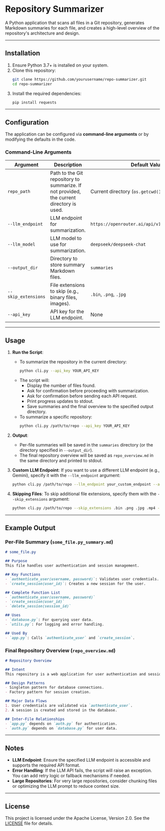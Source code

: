 # Repository Summarizer

A Python application that scans all files in a Git repository, generates Markdown summaries for each file, and creates a high-level overview of the repository's architecture and design.

---

## Installation

1. Ensure Python 3.7+ is installed on your system.
2. Clone this repository:
   ```bash
   git clone https://github.com/yourusername/repo-summarizer.git
   cd repo-summarizer
   ```
3. Install the required dependencies:
   ```bash
   pip install requests
   ```

---

## Configuration

The application can be configured via **command-line arguments** or by modifying the defaults in the code.

### Command-Line Arguments

| Argument            | Description                                                                 | Default Value                          |
|---------------------|-----------------------------------------------------------------------------|----------------------------------------|
| `repo_path`         | Path to the Git repository to summarize. If not provided, the current directory is used. | Current directory (`os.getcwd()`)      |
| `--llm_endpoint`    | LLM endpoint for summarization.                                             | `https://openrouter.ai/api/v1/chat/completions`    |
| `--llm_model`       | LLM model to use for summarization.                                         | `deepseek/deepseek-chat`               |
| `--output_dir`      | Directory to store summary Markdown files.                                  | `summaries`                            |
| `--skip_extensions` | File extensions to skip (e.g., binary files, images).                       | `.bin`, `.png`, `.jpg`                 |
| `--api_key`         | API key for the LLM endpoint.                                               | None                                   |

---

## Usage

1. **Run the Script**:
   - To summarize the repository in the current directory:
     ```bash
     python cli.py --api_key YOUR_API_KEY
     ```
   - The script will:
     - Display the number of files found.
     - Ask for confirmation before proceeding with summarization.
     - Ask for confirmation before sending each API request.
     - Print progress updates to stdout.
     - Save summaries and the final overview to the specified output directory.
   - To summarize a specific repository:
     ```bash
     python cli.py /path/to/repo --api_key YOUR_API_KEY
     ```

2. **Output**:
   - Per-file summaries will be saved in the `summaries` directory (or the directory specified in `--output_dir`).
   - The final repository overview will be saved as `repo_overview.md` in the same directory and printed to stdout.

3. **Custom LLM Endpoint**:
   If you want to use a different LLM endpoint (e.g., Gemini), specify it with the `--llm_endpoint` argument:
   ```bash
   python cli.py /path/to/repo --llm_endpoint your_custom_endpoint --api_key YOUR_API_KEY
   ```

4. **Skipping Files**:
   To skip additional file extensions, specify them with the `--skip_extensions` argument:
   ```bash
   python cli.py /path/to/repo --skip_extensions .bin .png .jpg .mp4 --api_key YOUR_API_KEY
   ```

---

## Example Output

### Per-File Summary (`some_file.py_summary.md`)
```markdown
# some_file.py

## Purpose
This file handles user authentication and session management.

## Key Functions
- `authenticate_user(username, password)`: Validates user credentials.
- `create_session(user_id)`: Creates a new session for the user.

## Complete Function List
- `authenticate_user(username, password)`
- `create_session(user_id)`
- `delete_session(session_id)`

## Uses
- `database.py`: For querying user data.
- `utils.py`: For logging and error handling.

## Used By
- `app.py`: Calls `authenticate_user` and `create_session`.
```

### Final Repository Overview (`repo_overview.md`)
```markdown
# Repository Overview

## Intent
This repository is a web application for user authentication and session management.

## Design Patterns
- Singleton pattern for database connections.
- Factory pattern for session creation.

## Major Data Flows
1. User credentials are validated via `authenticate_user`.
2. A session is created and stored in the database.

## Inter-File Relationships
- `app.py` depends on `auth.py` for authentication.
- `auth.py` depends on `database.py` for user data.
```

---

## Notes

- **LLM Endpoint**: Ensure the specified LLM endpoint is accessible and supports the required API format.
- **Error Handling**: If the LLM API fails, the script will raise an exception. You can add retry logic or fallback mechanisms if needed.
- **Large Repositories**: For very large repositories, consider chunking files or optimizing the LLM prompt to reduce context size.

---

## License

This project is licensed under the Apache License, Version 2.0. See the [LICENSE](LICENSE) file for details.
